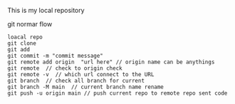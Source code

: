 This is my local repository 

git normar flow 

    loacal repo
    git clone
    git add 
    git commit -m "commit message"
    git remote add origin  "url here" // origin name can be anythings
    git remote  // check to origin check
    git remote -v  // which url connect to the URL
    git branch  // check all branch for current
    git branch -M main  // current branch name rename 
    git push -u origin main // push current repo to remote repo sent code 
    